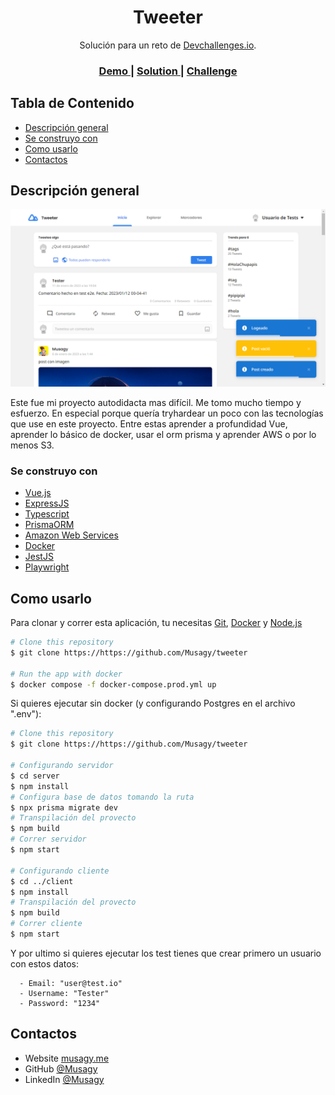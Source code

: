 <h1 align="center">Tweeter</h1>

<div align="center">
   Solución para un reto de <a href="http://devchallenges.io" target="_blank">Devchallenges.io</a>.
</div>

<div align="center">
  <h3>
    <a href="https://tweeter-musagy.vercel.app">
      Demo
    </a>
    <span> | </span>
    <a href="https://github.com/Musagy/tweeter">
      Solution
    </a>
    <span> | </span>
    <a href="https://devchallenges.io/challenges/rleoQc34THclWx1cFFKH">
      Challenge
    </a>
  </h3>
</div>

<!-- TABLE OF CONTENTS -->

## Tabla de Contenido

- [Descripción general](#descripción-general)
- [Se construyo con](#se-construyo-con)
- [Como usarlo](#como-usarlo)
- [Contactos](#contactos)

<!-- OVERVIEW -->

## Descripción general

![screenshot](./client/__test__/screenshots/newPost.png)

Este fue mi proyecto autodidacta mas difícil. Me tomo mucho tiempo y esfuerzo.
En especial porque quería tryhardear un poco con las tecnologías que use en este proyecto.
Entre estas aprender a profundidad Vue, aprender lo básico de docker, usar el orm prisma y aprender AWS o por lo menos S3.

### Se construyo con

- [Vue.js](https://vuejs.org/)
- [ExpressJS](https://expressjs.com/)
- [Typescript](https://www.typescriptlang.org/)
- [PrismaORM](https://www.prisma.io/)
- [Amazon Web Services](https://aws.amazon.com/es/)
- [Docker](https://www.docker.com/)
- [JestJS](https://jestjs.io/)
- [Playwright](https://playwright.dev/)

## Como usarlo

Para clonar y correr esta aplicación, tu necesitas [Git](https://git-scm.com), [Docker](https://www.docker.com/)
y [Node.js](https://nodejs.org/en/download/)

```bash
# Clone this repository
$ git clone https://https://github.com/Musagy/tweeter

# Run the app with docker
$ docker compose -f docker-compose.prod.yml up
```

Si quieres ejecutar sin docker (y configurando Postgres en el archivo ".env"):

```bash
# Clone this repository
$ git clone https://https://github.com/Musagy/tweeter

# Configurando servidor
$ cd server
$ npm install
# Configura base de datos tomando la ruta
$ npx prisma migrate dev
# Transpilación del provecto 
$ npm build
# Correr servidor
$ npm start

# Configurando cliente
$ cd ../client
$ npm install
# Transpilación del provecto 
$ npm build
# Correr cliente
$ npm start
```

Y por ultimo si quieres ejecutar los test tienes que crear primero un usuario con estos datos:

```
  - Email: "user@test.io"
  - Username: "Tester"
  - Password: "1234"
```

## Contactos

- Website [musagy.me](https://musagy.me)
- GitHub [@Musagy](https://github.com/musagy)
- LinkedIn [@Musagy](https://www.linkedin.com/in/musagy/)
